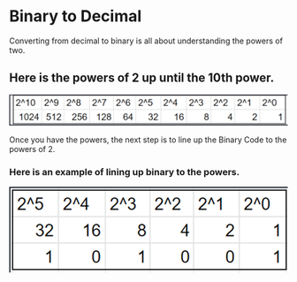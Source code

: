 # Binary to Decimal

Converting from decimal to binary is all about understanding the powers of two.
## Here is the powers of 2 up until the 10th power.
![Powers of 2](Powersof2.PNG)

Once you have the powers, the next step is to line up the Binary Code to the powers of 2.
### Here is an example of lining up binary to the powers.
![Lineup](Lineup.PNG)

